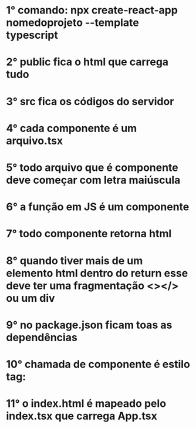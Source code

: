 # 1° comando:  npx create-react-app nomedoprojeto --template typescript
# 2° public fica o html que carrega tudo
# 3° src fica os códigos do servidor
# 4° cada componente é um arquivo.tsx
# 5° todo arquivo que é componente deve começar com letra maiúscula
# 6° a função em JS é um componente
# 7° todo componente retorna html
# 8° quando tiver mais de um elemento html dentro do return esse deve ter uma fragmentação <></> ou um div
# 9° no package.json ficam toas as dependências
# 10° chamada de componente é estilo tag: <Home/>
# 11° o index.html é mapeado pelo index.tsx que carrega App.tsx